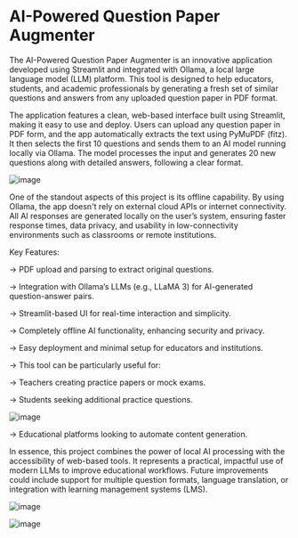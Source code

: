 # AI-Powered Question Paper Augmenter

The AI-Powered Question Paper Augmenter is an innovative application developed using Streamlit and integrated with Ollama, a local large language model (LLM) platform. This tool is designed to help educators, students, and academic professionals by generating a fresh set of similar questions and answers from any uploaded question paper in PDF format.

The application features a clean, web-based interface built using Streamlit, making it easy to use and deploy. Users can upload any question paper in PDF form, and the app automatically extracts the text using PyMuPDF (fitz). It then selects the first 10 questions and sends them to an AI model running locally via Ollama. The model processes the input and generates 20 new questions along with detailed answers, following a clear format.

![image](https://github.com/user-attachments/assets/ebb73ff7-d974-4cdd-9e85-a9a4a8f1b892)

One of the standout aspects of this project is its offline capability. By using Ollama, the app doesn't rely on external cloud APIs or internet connectivity. All AI responses are generated locally on the user’s system, ensuring faster response times, data privacy, and usability in low-connectivity environments such as classrooms or remote institutions.

Key Features:

->  PDF upload and parsing to extract original questions.

->  Integration with Ollama’s LLMs (e.g., LLaMA 3) for AI-generated question-answer pairs.

->  Streamlit-based UI for real-time interaction and simplicity.

->  Completely offline AI functionality, enhancing security and privacy.

->  Easy deployment and minimal setup for educators and institutions.

->  This tool can be particularly useful for:

->  Teachers creating practice papers or mock exams.

->  Students seeking additional practice questions.

![image](https://github.com/user-attachments/assets/4f33c07f-764e-4170-b04e-0dd318fb7334)

->  Educational platforms looking to automate content generation.

In essence, this project combines the power of local AI processing with the accessibility of web-based tools. It represents a practical, impactful use of modern LLMs to improve educational workflows. Future improvements could include support for multiple question formats, language translation, or integration with learning management systems (LMS).


![image](https://github.com/user-attachments/assets/0a104a80-a382-4598-8b3b-657281e94d50)

![image](https://github.com/user-attachments/assets/3ea690c4-734c-47d9-bbe2-175ba95e05b5)







